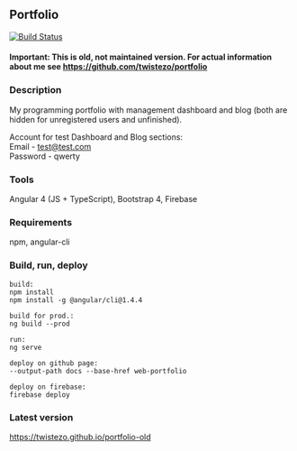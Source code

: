 ## Portfolio
[![Build Status](https://travis-ci.org/twistezo/portfolio-old.svg?branch=master)](https://travis-ci.org/twistezo/portfolio-old)

#### Important: This is old, not maintained version. For actual information about me see https://github.com/twistezo/portfolio

### Description
My programming portfolio with management dashboard and blog (both are hidden for unregistered users and unfinished).

Account for test Dashboard and Blog sections:\
Email - test@test.com\
Password - qwerty

### Tools
Angular 4 (JS + TypeScript), Bootstrap 4, Firebase

### Requirements
npm, angular-cli

### Build, run, deploy
```
build:
npm install
npm install -g @angular/cli@1.4.4

build for prod.:
ng build --prod

run:
ng serve

deploy on github page: 
--output-path docs --base-href web-portfolio

deploy on firebase: 
firebase deploy
```

### Latest version
https://twistezo.github.io/portfolio-old
